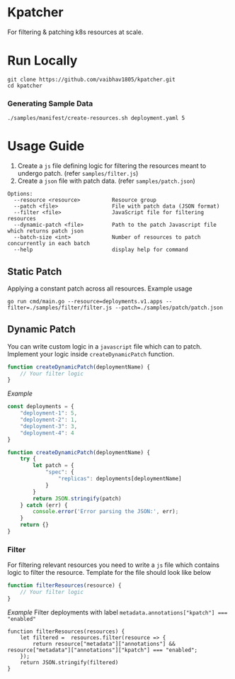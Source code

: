 # Kpatcher
For filtering & patching k8s resources at scale.

# Run Locally
```shell
git clone https://github.com/vaibhav1805/kpatcher.git
cd kpatcher
```

### Generating Sample Data
```shell
./samples/manifest/create-resources.sh deployment.yaml 5
```

# Usage Guide
1. Create a `js` file defining logic for filtering the resources meant to undergo patch. (refer `samples/filter.js`)
2. Create a `json` file with patch data.  (refer `samples/patch.json`)

```
Options:
  --resource <resource>          Resource group
  --patch <file>                 File with patch data (JSON format)
  --filter <file>                JavaScript file for filtering resources
  --dynamic-patch <file>         Path to the patch Javascript file which returns patch json
  --batch-size <int>             Number of resources to patch concurrently in each batch
  --help                         display help for command
```
## Static Patch
Applying a constant patch across all resources. Example usage
```shell
go run cmd/main.go --resource=deployments.v1.apps --filter=./samples/filter/filter.js --patch=./samples/patch/patch.json
```

## Dynamic Patch
You can write custom logic in a `javascript` file which can to patch. Implement your logic  inside `createDynamicPatch` function.
```javascript
function createDynamicPatch(deploymentName) {
    // Your filter logic
}
```
*Example*
```javascript
const deployments = {
    "deployment-1": 5,
    "deployment-2": 1,
    "deployment-3": 3,
    "deployment-4": 4
}

function createDynamicPatch(deploymentName) {
    try {
        let patch = {
            "spec": {
                "replicas": deployments[deploymentName]
            }
        }
        return JSON.stringify(patch)
    } catch (err) {
        console.error('Error parsing the JSON:', err);
    }
    return {}
}

```

### Filter
For filtering relevant resources you need to write a `js` file which contains logic to filter the resource. Template for the file should look like below
```javascript
function filterResources(resource) {
    // Your filter logic
}
```

*Example*
Filter deployments with label  `metadata.annotations["kpatch"] === "enabled"`
```
function filterResources(resources) {
    let filtered =  resources.filter(resource => {
        return resource["metadata"]["annotations"] && resource["metadata"]["annotations"]["kpatch"] === "enabled";
    });
    return JSON.stringify(filtered)
}
```